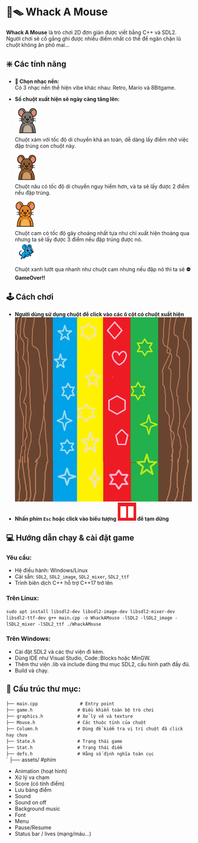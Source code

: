 # 🐀🪤 Whack A Mouse
**Whack A Mouse** là trò chơi 2D đơn giản được viết bằng C++ và SDL2. Người chơi sẽ cố gắng ghi được nhiều điểm nhất có thể để ngăn chặn lũ chuột không ăn phô mai...  


## ❇️ Các tính năng
- **🎵 Chọn nhạc nền:**  
  Có 3 nhạc nền thể hiện vibe khác nhau: Retro, Mario và 8Bitgame.
    
- **Số chuột xuất hiện sẽ ngày càng tăng lên:**  
![Chuột xám](assets/picture/xamsong.png)  
Chuột xám với tốc độ di chuyển khá an toàn, dễ dàng lấy điểm nhờ việc đập trúng con chuột này.  
![Chuột nâu](assets/picture/nausong.png)  
Chuột nâu có tốc độ di chuyển nguy hiểm hơn, và ta sẽ lấy được 2 điểm nếu đập trúng.  
![Chuột cam](assets/picture/camsong.png)  
Chuột cam có tốc độ gây choáng nhất tựa như chỉ xuất hiện thoáng qua nhưng ta sẽ lấy được 3 điểm nếu đập trúng được nó.  
![Chuột xanh](assets/picture/xanh.png)  
Chuột xanh lướt qua nhanh như chuột cam nhưng nếu đập nó thì ta sẽ **⛔GameOver!!**

## 🕹️ Cách chơi
- **Người dùng sử dụng chuột để click vào các ô cột có chuột xuất hiện**  
   ![](assets/picture/board.png)
- **Nhấn phím `Esc` hoặc click vào biểu tượng ![](assets/picture/pause.png) để tạm dừng**

## 💻 Hướng dẫn chạy & cài đặt game
### Yêu cầu:
- Hệ điều hành: Windows/Linux
- Cài sẵn: `SDL2`, `SDL2_image`, `SDL2_mixer`, `SDL2_ttf`
- Trình biên dịch C++ hỗ trợ C++17 trở lên
### Trên Linux:
`sudo apt install libsdl2-dev libsdl2-image-dev libsdl2-mixer-dev libsdl2-ttf-dev
g++ main.cpp -o WhackAMouse -lSDL2 -lSDL2_image -lSDL2_mixer -lSDL2_ttf
./WhackAMouse`
### Trên Windows:
- Cài đặt SDL2 và các thư viện đi kèm.
- Dùng IDE như Visual Studio, Code::Blocks hoặc MinGW.
- Thêm thư viện .lib và include đúng thư mục SDL2, cấu hình path đầy đủ.
- Build và chạy.

 ## 📁 Cấu trúc thư mục:
 `
 ├── main.cpp                # Entry point `  
 `
├── game.h                 # Điều khiển toàn bộ trò chơi  `  
`
├── graphics.h             # Xử lý vẽ và texture  `  
`
├── Mouse.h                # Các thuộc tính của chuột  `  
`
├── Column.h               # Dùng để kiểm tra vị trí chuột đã click hay chưa  `  
`
├── State.h                # Trạng thái game  `  
`
├── Stat.h                 # Trạng thái điểm  `  
`
├── defs.h                 # Hằng số định nghĩa toàn cục  `  
`
├── assets/                #phím
- Animation (hoạt hình)
- Xử lý va chạm
- Score (có tính điểm)
- Lưu bảng điểm
- Sound
- Sound on off
- Background music
- Font
- Menu
- Pause/Resume
- Status bar / lives (mạng/máu...)

